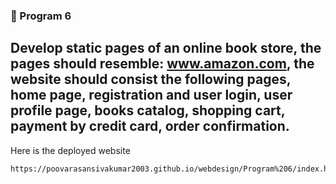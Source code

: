 ### 🚀 Program 6
Develop static pages of an online book store, the pages should resemble: www.amazon.com, the website should consist the following pages, home page, registration and user login, user profile page, books catalog, shopping cart, payment by credit card, order confirmation.
---
Here is the deployed website
```
https://poovarasansivakumar2003.github.io/webdesign/Program%206/index.html
```
